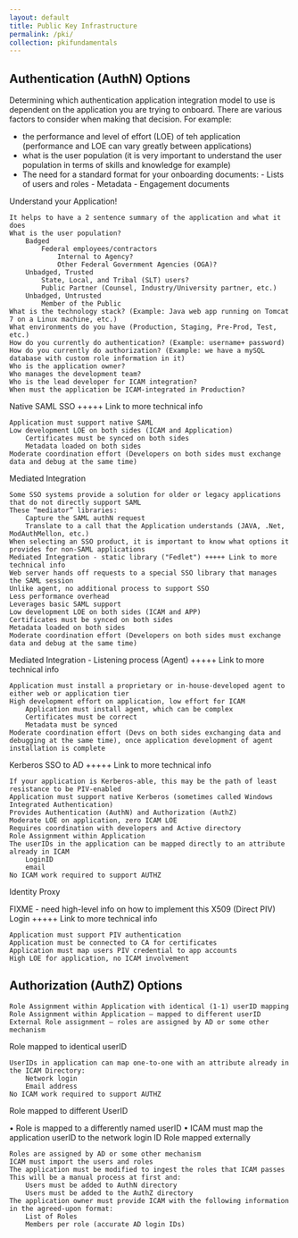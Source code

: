 ```yaml
---
layout: default
title: Public Key Infrastructure 
permalink: /pki/
collection: pkifundamentals
---
```


## Authentication (AuthN) Options
Determining which authentication application integration model to use is dependent on the application you are trying to onboard. There are various factors to consider when making that decision. For example:
- the performance and level of effort (LOE) of teh application (performance and LOE can vary greatly between applications)
- what is the user population (it is very important to understand the user population in terms of skills and knowledge for example)
- The need for a standard format for your onboarding documents:
        - Lists of users and roles
        - Metadata
        - Engagement documents

Understand your Application!

    It helps to have a 2 sentence summary of the application and what it does
    What is the user population?
        Badged
            Federal employees/contractors
                Internal to Agency?
                Other Federal Government Agencies (OGA)?
        Unbadged, Trusted
            State, Local, and Tribal (SLT) users?
            Public Partner (Counsel, Industry/University partner, etc.)
        Unbadged, Untrusted
            Member of the Public
    What is the technology stack? (Example: Java web app running on Tomcat 7 on a Linux machine, etc.)
    What environments do you have (Production, Staging, Pre-Prod, Test, etc.)
    How do you currently do authentication? (Example: username+ password)
    How do you currently do authorization? (Example: we have a mySQL database with custom role information in it)
    Who is the application owner?
    Who manages the development team?
    Who is the lead developer for ICAM integration?
    When must the application be ICAM-integrated in Production?

Native SAML SSO +++++ Link to more technical info

    Application must support native SAML
    Low development LOE on both sides (ICAM and Application)
        Certificates must be synced on both sides
        Metadata loaded on both sides
    Moderate coordination effort (Developers on both sides must exchange data and debug at the same time)

Mediated Integration

    Some SSO systems provide a solution for older or legacy applications that do not directly support SAML
    These “mediator” libraries:
        Capture the SAML authN request
        Translate to a call that the Application understands (JAVA, .Net, ModAuthMellon, etc.)
    When selecting an SSO product, it is important to know what options it provides for non-SAML applications
    Mediated Integration - static library ("Fedlet") +++++ Link to more technical info
    Web server hands off requests to a special SSO library that manages the SAML session
    Unlike agent, no additional process to support SSO
    Less performance overhead
    Leverages basic SAML support
    Low development LOE on both sides (ICAM and APP)
    Certificates must be synced on both sides
    Metadata loaded on both sides
    Moderate coordination effort (Developers on both sides must exchange data and debug at the same time)

Mediated Integration - Listening process (Agent) +++++ Link to more technical info

    Application must install a proprietary or in-house-developed agent to either web or application tier
    High development effort on application, low effort for ICAM
        Application must install agent, which can be complex
        Certificates must be correct
        Metadata must be synced
    Moderate coordination effort (Devs on both sides exchanging data and debugging at the same time), once application development of agent installation is complete

Kerberos SSO to AD +++++ Link to more technical info

    If your application is Kerberos-able, this may be the path of least resistance to be PIV-enabled
    Application must support native Kerberos (sometimes called Windows Integrated Authentication)
    Provides Authentication (AuthN) and Authorization (AuthZ)
    Moderate LOE on application, zero ICAM LOE
    Requires coordination with developers and Active directory
    Role Assignment within Application
    The userIDs in the application can be mapped directly to an attribute already in ICAM
        LoginID
        email
    No ICAM work required to support AUTHZ

Identity Proxy

FIXME - need high-level info on how to implement this
X509 (Direct PIV) Login +++++ Link to more technical info

    Application must support PIV authentication
    Application must be connected to CA for certificates
    Application must map users PIV credential to app accounts
    High LOE for application, no ICAM involvement

## Authorization (AuthZ) Options

    Role Assignment within Application with identical (1-1) userID mapping
    Role Assignment within Application – mapped to different userID
    External Role assignment – roles are assigned by AD or some other mechanism

Role mapped to identical userID

    UserIDs in application can map one-to-one with an attribute already in the ICAM Directory:
        Network login
        Email address
    No ICAM work required to support AUTHZ

Role mapped to different UserID

• Role is mapped to a differently named userID
• ICAM must map the application userID to the network login ID
Role mapped externally

    Roles are assigned by AD or some other mechanism
    ICAM must import the users and roles
    The application must be modified to ingest the roles that ICAM passes
    This will be a manual process at first and:
        Users must be added to AuthN directory
        Users must be added to the AuthZ directory
    The application owner must provide ICAM with the following information in the agreed-upon format:
        List of Roles
        Members per role (accurate AD login IDs)

